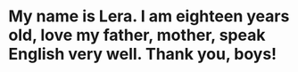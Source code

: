# My name is Lera. I am eighteen years old, love my father, mother, speak English very well. Thank you, boys!
